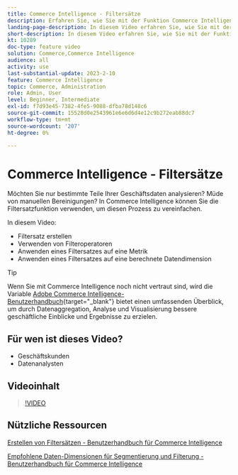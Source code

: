 ```yaml
---
title: Commerce Intelligence - Filtersätze
description: Erfahren Sie, wie Sie mit der Funktion Commerce Intelligence-Filtersätze die Berichterstellung für Geschäftsdaten für Adobe Commerce und Magento Open Source vereinfachen.
landing-page-description: In diesem Video erfahren Sie, wie Sie mit der Funktion Commerce Intelligence-Filtersätze die Berichterstellung für Geschäftsdaten vereinfachen.
short-description: In diesem Video erfahren Sie, wie Sie mit der Funktion MBComerce IntelligenceI-Filtersätze die Berichterstellung für Geschäftsdaten vereinfachen.
kt: 10289
doc-type: feature video
solution: Commerce,Commerce Intelligence
audience: all
activity: use
last-substantial-update: 2023-2-10
feature: Commerce Intelligence
topic: Commerce, Administration
role: Admin, User
level: Beginner, Intermediate
exl-id: f7d93e45-7382-4fe5-9088-dfba78d148c6
source-git-commit: 15528d0e2543961e6e6d6d4e12c9b272eab88dc7
workflow-type: tm+mt
source-wordcount: '207'
ht-degree: 0%

---
```


# Commerce Intelligence - Filtersätze

Möchten Sie nur bestimmte Teile Ihrer Geschäftsdaten analysieren? Müde von manuellen Bereinigungen? In Commerce Intelligence können Sie die Filtersatzfunktion verwenden, um diesen Prozess zu vereinfachen.

In diesem Video:

- Filtersatz erstellen
- Verwenden von Filteroperatoren
- Anwenden eines Filtersatzes auf eine Metrik
- Anwenden eines Filtersatzes auf eine berechnete Datendimension

>[!TIP]
>
>Wenn Sie mit Commerce Intelligence noch nicht vertraut sind, wird die Variable [Adobe Commerce Intelligence-Benutzerhandbuch](https://experienceleague.adobe.com/docs/commerce-business-intelligence/mbi/guide-overview.html){target="_blank"} bietet einen umfassenden Überblick, um durch Datenaggregation, Analyse und Visualisierung bessere geschäftliche Einblicke und Ergebnisse zu erzielen.

## Für wen ist dieses Video?

- Geschäftskunden
- Datenanalysten

## Videoinhalt

>[!VIDEO](https://video.tv.adobe.com/v/342408?quality=12&learn=on)

## Nützliche Ressourcen

[Erstellen von Filtersätzen - Benutzerhandbuch für Commerce Intelligence](https://experienceleague.adobe.com/docs/commerce-business-intelligence/mbi/build/reports/ess-manage-data-filters.html)

[Empfohlene Daten-Dimensionen für Segmentierung und Filterung - Benutzerhandbuch für Commerce Intelligence](https://experienceleague.adobe.com/docs/commerce-business-intelligence/mbi/best-practices/data/segment-filter.html)
